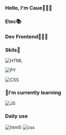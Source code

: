 ### Hello, I'm Caue🙋🏻‍♂️

### Etec📚
### Dev Frontend👨🏻‍💻

### Skils🚀
![HTML](https://img.shields.io/badge/HTML5-E34F26?style=for-the-badge&logo=html5&logoColor=white)

![PY](https://img.shields.io/badge/Python-3776AB?style=for-the-badge&logo=python&logoColor=white)

![CSS](    https://img.shields.io/badge/CSS-239120?&style=for-the-badge&logo=css3&logoColor=white)

### 🌱I’m currently learning
![JS](https://img.shields.io/badge/JavaScript-F7DF1E?style=for-the-badge&logo=javascript&logoColor=black)

### Daily use
<div style="display: inline_block">
  <img align="center" alt="html5" src="https://img.shields.io/badge/HTML5-E34F26?style=for-the-badge&logo=html5&logoColor=white" />
  <img align="center" alt="css" src="https://img.shields.io/badge/CSS3-1572B6?style=for-the-badge&logo=css3&logoColor=white" />


  

